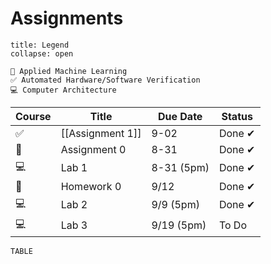# Assignments
```ad-info
title: Legend
collapse: open

🧠 Applied Machine Learning
✅ Automated Hardware/Software Verification
💻 Computer Architecture

```


| Course | Title            | Due Date   | Status |
| ------ | ---------------- | ---------- | ------ |
| ✅     | [[Assignment 1]] | 9-02       | Done ✔ |
| 🧠     | Assignment 0     | 8-31       | Done ✔ |
| 💻     | Lab 1            | 8-31 (5pm) | Done ✔ |
| 🧠     | Homework 0       | 9/12        | Done ✔   |
| 💻     | Lab 2            | 9/9 (5pm)  | Done ✔ |
| 💻     | Lab 3            | 9/19 (5pm)  | To Do  |



```dataview
TABLE 
```

